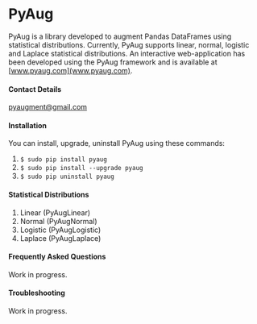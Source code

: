 # PyAug
PyAug is a library developed to augment Pandas DataFrames using statistical distributions. Currently, PyAug supports linear, normal, logistic and Laplace statistical distributions. An interactive web-application has been developed using the PyAug framework and is available at [www.pyaug.com](www.pyaug.com).
<br>

#### Contact Details
[pyaugment@gmail.com](pyaugment@gmail.com)

#### Installation
You can install, upgrade, uninstall PyAug using these commands:

1. `$ sudo pip install pyaug`
2. `$ sudo pip install --upgrade pyaug`
3. `$ sudo pip uninstall pyaug`

#### Statistical Distributions

1. Linear (PyAugLinear)
1. Normal (PyAugNormal)
1. Logistic (PyAugLogistic)
1. Laplace (PyAugLaplace)

#### Frequently Asked Questions
Work in progress.

#### Troubleshooting
Work in progress.
